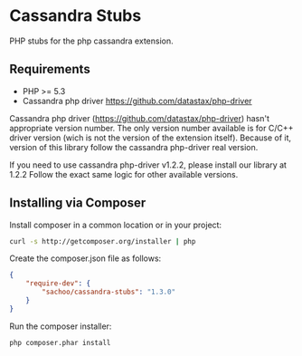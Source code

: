 # Cassandra Stubs

PHP stubs for the php cassandra extension.

## Requirements

* PHP >= 5.3
* Cassandra php driver https://github.com/datastax/php-driver

Cassandra php driver (https://github.com/datastax/php-driver) hasn't 
appropriate version number. 
The only version number available is for C/C++ driver 
version (wich is not the version of the extension itself).
Because of it, version of this library follow the cassandra 
php-driver real version.

If you need to use cassandra php-driver v1.2.2, please install our library at 1.2.2
Follow the exact same logic for other available versions.

## Installing via Composer

Install composer in a common location or in your project:

```bash
curl -s http://getcomposer.org/installer | php
```

Create the composer.json file as follows:

```json
{
    "require-dev": {
        "sachoo/cassandra-stubs": "1.3.0"
    }
}
```

Run the composer installer:

```bash
php composer.phar install
```